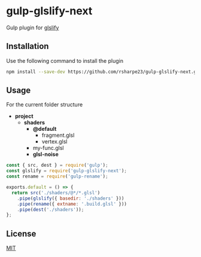 # gulp-glslify-next

Gulp plugin for [glslify](https://www.npmjs.com/package/glslify)

## Installation

Use the following command to install the plugin

```bash
npm install --save-dev https://github.com/rsharpe23/gulp-glslify-next.git
```

## Usage

For the current folder structure

- **project**
    - **shaders**
        - **@default**
            - fragment.glsl
            - vertex.glsl
        - my-func.glsl
        - **glsl-noise**

```javascript
const { src, dest } = require('gulp');
const glslify = require('gulp-glslify-next');
const rename = require('gulp-rename');

exports.default = () => {
  return src('./shaders/@*/*.glsl')
    .pipe(glslify({ basedir: './shaders' }))
    .pipe(rename({ extname: '.build.glsl' }))
    .pipe(dest('./shaders'));
};
```

## License

[MIT](https://choosealicense.com/licenses/mit/)
